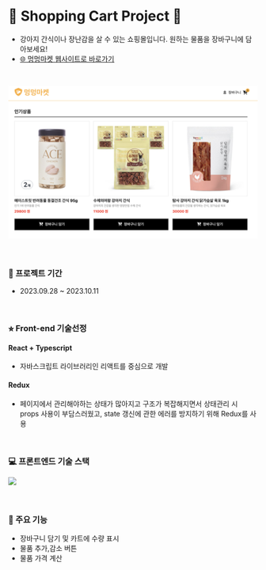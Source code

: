 # 🐶 Shopping Cart Project 🛒
- 강아지 간식이나 장난감을 살 수 있는 쇼핑몰입니다. 원하는 물품을 장바구니에 담아보세요!
- [🌐 멍멍마켓 웹사이트로 바로가기](https://clever-meerkat-59ecf3.netlify.app/)
<br>

![멍멍마켓 화면 이미지](./readme_img/bg.png)

<br>

### 📅 프로젝트 기간 
- 2023.09.28 ~ 2023.10.11

<br>

### ⭐︎ Front-end 기술선정

#### React + Typescript
- 자바스크립트 라이브러리인 리액트를 중심으로 개발

#### Redux
- 페이지에서 관리해야하는 상태가 많아지고 구조가 복잡해지면서 상태관리 시  
props 사용이 부담스러웠고, state 갱신에 관한 에러를 방지하기 위해 Redux를 사용

<br>

### 💻️ 프론트엔드 기술 스택
<p>
  <a href="https://skillicons.dev">
    <img src="https://skillicons.dev/icons?i=react,html,css,javascript,github" />
  </a>
</p>

<br>

### 🔧 주요 기능
- 장바구니 담기 및 카트에 수량 표시
- 물품 추가,감소 버튼
- 물품 가격 계산





